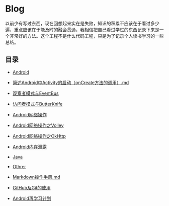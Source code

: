 # Blog

以前少有写过东西，现在回想起来实在是失败，知识的积累不应该在于看过多少遍，重点应该在于能及时的融会贯通，我相信把自己看过学过的东西记录下来是一个非常好的方法。这个工程不是什么代码工程，只是为了记录个人读书学习的一些总结。

## 目录

* [Android](/Android/Android目录索引.md)

 * [简述Android中Activity的启动（onCreate方法的调用）.md](Android/简述Android中Activity的启动（onCreate方法的调用）.md)
 * [观察者模式与EventBus](Android/观察者模式与EventBus.md)
 * [访问者模式与ButterKnife](Android/访问者模式与ButterKnife.md)
 * [Android网络操作](Android/Android网络操作.md)
 * [Android网络操作之Volley](Android/Android网络操作之Volley.md)
 * [Android网络操作之OkHttp](Android/Android网络操作之OkHttp.md)
 * [Android内存泄露](Android/Android内存泄露.md)

* [Java](/Java/Java目录索引.md)

* [Othrer](/Other/Other目录索引.md)

 * [Markdown操作手册.md](Other/Markdown操作手册.md)
 * [GitHub及Git的使用](Other/GitHub及Git的使用.md)
 * [Android再学习计划]()
